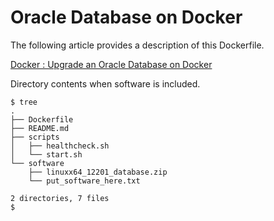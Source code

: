 # Oracle Database on Docker

The following article provides a description of this Dockerfile.

[Docker : Upgrade an Oracle Database on Docker](https://oracle-base.com/articles/linux/docker-upgrade-an-oracle-databases-on-docker)

Directory contents when software is included.

```
$ tree
.
├── Dockerfile
├── README.md
├── scripts
│   ├── healthcheck.sh
│   └── start.sh
└── software
    ├── linuxx64_12201_database.zip
    └── put_software_here.txt

2 directories, 7 files
$
```
